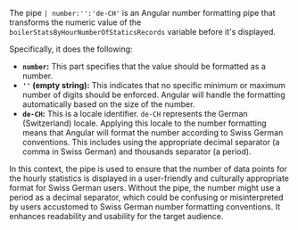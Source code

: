 The pipe `| number:'':'de-CH'` is an Angular number formatting pipe that transforms the numeric value of the `boilerStatsByHourNumberOfStaticsRecords` variable before it's displayed. 

Specifically, it does the following:

*   **`number`:** This part specifies that the value should be formatted as a number.
*   **`''` (empty string):** This indicates that no specific minimum or maximum number of digits should be enforced. Angular will handle the formatting automatically based on the size of the number.
*   **`de-CH`:** This is a locale identifier.  `de-CH` represents the German (Switzerland) locale. Applying this locale to the number formatting means that Angular will format the number according to Swiss German conventions. This includes using the appropriate decimal separator (a comma in Swiss German) and thousands separator (a period).

In this context, the pipe is used to ensure that the number of data points for the hourly statistics is displayed in a user-friendly and culturally appropriate format for Swiss German users.  Without the pipe, the number might use a period as a decimal separator, which could be confusing or misinterpreted by users accustomed to Swiss German number formatting conventions.  It enhances readability and usability for the target audience.